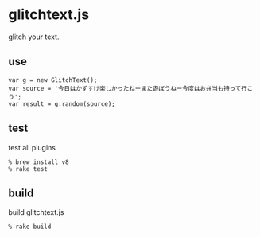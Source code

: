 glitchtext.js
=============

glitch your text.


use
---

    var g = new GlitchText();
    var source = '今日はかずすけ楽しかったねーまた遊ぼうねー今度はお弁当も持って行こう';
    var result = g.random(source);

test
----

test all plugins

    % brew install v8
    % rake test


build
-----

build glitchtext.js

    % rake build
